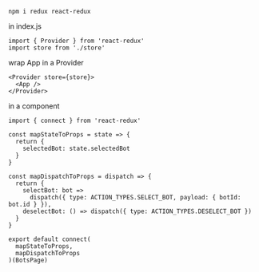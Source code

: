 `npm i redux react-redux`

in index.js

```
import { Provider } from 'react-redux'
import store from './store'
```

wrap App in a Provider

```
<Provider store={store}>
  <App />
</Provider>
```

in a component

`import { connect } from 'react-redux'`

```
const mapStateToProps = state => {
  return {
    selectedBot: state.selectedBot
  }
}

const mapDispatchToProps = dispatch => {
  return {
    selectBot: bot =>
      dispatch({ type: ACTION_TYPES.SELECT_BOT, payload: { botId: bot.id } }),
    deselectBot: () => dispatch({ type: ACTION_TYPES.DESELECT_BOT })
  }
}

export default connect(
  mapStateToProps,
  mapDispatchToProps
)(BotsPage)

```
